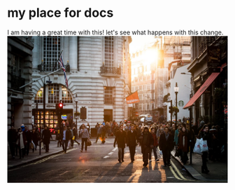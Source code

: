 # my place for docs 

I am having a great time with this!
let's see what happens with this change.
![scene in city](https://raw.githubusercontent.com/yipenburg/docs-playground/main/city-sunny-people-street.jpg)